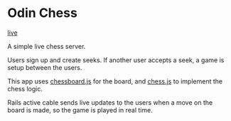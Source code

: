 # Odin Chess

[live](https://odin-chess.herokuapp.com)

A simple live chess server.

Users sign up and create seeks. If another user accepts a seek, a game is setup between the users.

This app uses [chessboard.js](http://chessboardjs.com/) for the board, and [chess.js](https://github.com/jhlywa/chess.js/blob/master/README.md) to implement the chess logic.

Rails active cable sends live updates to the users when a move on the board is made, so the game is played in real time.


